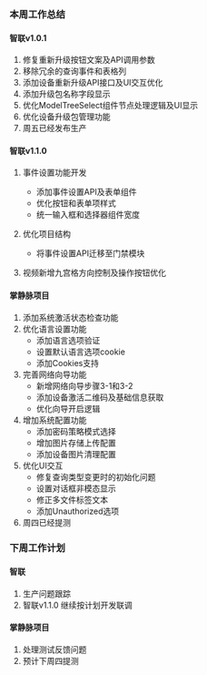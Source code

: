### 本周工作总结

#### 智联v1.0.1

1. 修复重新升级按钮文案及API调用参数
2. 移除冗余的查询事件和表格列
3. 添加设备重新升级API接口及UI交互优化
4. 添加升级包名称字段显示
5. 优化ModelTreeSelect组件节点处理逻辑及UI显示
6. 优化设备升级包管理功能
7. 周五已经发布生产

#### 智联v1.1.0

1. 事件设置功能开发
   - 添加事件设置API及表单组件
   - 优化按钮和表单项样式
   - 统一输入框和选择器组件宽度
2. 优化项目结构
   - 将事件设置API迁移至门禁模块

3. 视频新增九宫格方向控制及操作按钮优化

#### 掌静脉项目

1. 添加系统激活状态检查功能
2. 优化语言设置功能
   - 添加语言选项验证
   - 设置默认语言选项cookie
   - 添加Cookies支持
3. 完善网络向导功能
   - 新增网络向导步骤3-1和3-2
   - 添加设备激活二维码及基础信息获取
   - 优化向导开启逻辑
4. 增加系统配置功能
   - 添加密码策略模式选择
   - 增加图片存储上传配置
   - 添加设备图片清理配置
5. 优化UI交互
   - 修复查询类型变更时的初始化问题
   - 设置对话框非模态显示
   - 修正多文件标签文本
   - 添加Unauthorized选项
6. 周四已经提测

### 下周工作计划

#### 智联

1. 生产问题跟踪
2. 智联v1.1.0 继续按计划开发联调

#### 掌静脉项目

1. 处理测试反馈问题
2. 预计下周四提测